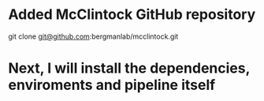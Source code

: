 # Added McClintock GitHub repository
git clone git@github.com:bergmanlab/mcclintock.git

# Next, I will install the dependencies, enviroments and pipeline itself

